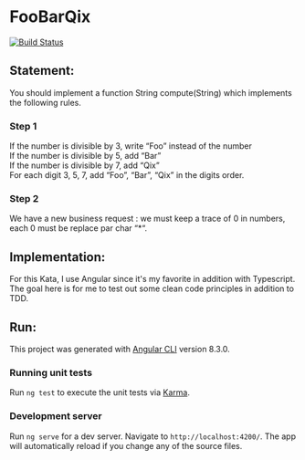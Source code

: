 # FooBarQix

[![Build Status](https://travis-ci.org/StroudiWemanity/FooBarQix.svg?branch=master)](https://travis-ci.org/StroudiWemanity/FooBarQix)

## Statement: 

You should implement a function String compute(String) which implements the following rules.

### Step 1
If the number is divisible by 3, write “Foo” instead of the number <br>
If the number is divisible by 5, add “Bar”<br>
If the number is divisible by 7, add “Qix”<br>
For each digit 3, 5, 7, add “Foo”, “Bar”, “Qix” in the digits order.

### Step 2
We have a new business request : we must keep a trace of 0 in numbers, each 0 must be
replace par char “*“.

## Implementation:
For this Kata, I use Angular since it's my favorite in addition with Typescript.
The goal here is for me to test out some clean code principles in addition to TDD.

## Run: 

This project was generated with [Angular CLI](https://github.com/angular/angular-cli) version 8.3.0.

### Running unit tests

Run `ng test` to execute the unit tests via [Karma](https://karma-runner.github.io).

### Development server

Run `ng serve` for a dev server. Navigate to `http://localhost:4200/`. The app will automatically reload if you change any of the source files.
